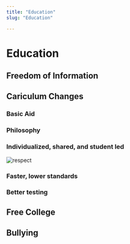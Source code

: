 ```yaml
---
title: "Education"
slug: "Education"

---
```


# Education

## Freedom of Information

## Cariculum Changes

### Basic Aid

### Philosophy

### Individualized, shared, and student led

![respect](/respect.png)

### Faster, lower standards

### Better testing

## Free College

## Bullying